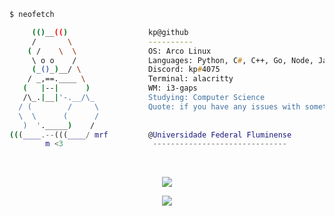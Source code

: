 ```zsh
$ neofetch

     (()__(()                  kp@github
     /       \                 ----------
    ( /    \  \                OS: Arco Linux
     \ o o    /                Languages: Python, C#, C++, Go, Node, Java
     (_()_)__/ \               Discord: kp#4075
    / _,==.____ \              Terminal: alacritty
   (   |--|      )             WM: i3-gaps
   /\_.|__|'-.__/\_            Studying: Computer Science
  / (        /     \           Quote: if you have any issues with something you can message me
  \  \      (      /          
   )  '._____)    /           
(((____.--(((____/ mrf         @Universidade Federal Fluminense                         
        m <3                    ------------------------------
```

<br>

<p align="center"> <img src="https://github-readme-stats.vercel.app/api?username=pedrokpp&count_private=true&theme=onedark&show_icons=false&hide_border=true" /> </p>

<p align="center"> <img src="https://github-readme-stats.vercel.app/api/top-langs/?username=pedrokpp&layout=compact&langs_count=4&theme=onedark&hide_border=true" /> </p>
